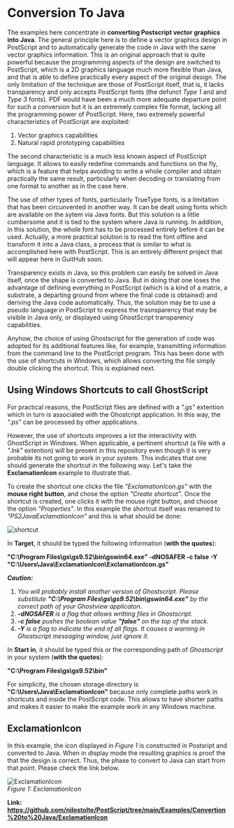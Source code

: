
# Conversion To Java

The examples here concentrate in **converting Postscript vector graphics into Java**. The general principle here is to define a vector
graphics design in PostScript and to automatically generate the code in Java with the same vector graphics information. This is an original 
approach that is quite powerful because the programming aspects of the design are switched to PostScript, which is a 2D graphics
language much more flexible than Java, and that is able to define practically every aspect of the original design. The only
limitation of the technique are those of PostScript itself, that is, it lacks transparency and only accepts PostScript fonts 
(the defunct _Type 1_ and and _Type 3_ fonts). PDF would have been a much more adequate departure point for such a conversion 
but it is an extremely complex file format, lacking all the programming power of PostScript. Here, two extremely powerful characteristics 
of PostScript are exploited:

1. Vector graphics capabilities
2. Natural rapid prototyping capabilities

The second characteristic is a much less known aspect of PostScript language. It allows to easily redefine commands and functions
on the fly, which is a feature that helps avoiding to write a whole compiler and obtain practically the same result, particularly
when decoding or translating from one format to another as in the case here.

The use of other types of fonts, particularly TrueType fonts, is a limitation that has been circunvented in another way. It can be 
dealt using fonts which are available on the sytem via Java fonts. But this solution is a little cumbersome and it is tied to the
system where Java is running. In addition, in this solution, the whole font has to be processed entirely before it can be used. 
Actually, a more practical solution is to read the font offline and transform it into a Java class, a process that is similar
to what is accomplished here with PostScript. This is an entirely different project that will appear here in GuitHub soon.

Transparency exists in Java, so this problem can easily be solved in Java itself, once the shape is converted to Java. But in doing 
that one loses the advantage of defining everything in PostScript (which is a kind of a matrix, a substrate, a departing ground from where 
the final code is obtained) and deriving the Java code automatically. Thus, the solution may be to use a pseudo language in PostScript
to express the trasnsparency that may be visible in Java only, or displayed using GhostScript transparency capabilities.

Anyhow, the choice of using Ghostscript for the generation of code was adopted for its additional features like, for example, 
transmitting information from the command line to the PostScript program. This has been done with the use of shortcuts in
Windows, which allows converting the file simply double clicking the shortcut. This is explained next.

## Using Windows Shortcuts to call GhostScript

For practical reasons, the PostScript files are defined with a _".gs"_ extention which in turn is associated with the Ghostcript 
application. In this way, the _".ps"_ can be processed by other applications.

However, the use of shortcuts improves a lot the interactivity with GhostScript in Windows. When applicable, a pertinent shortcut 
(a file with a _".lnk"_ extention) will be present in this repository even though it is very probable its not going to work in your
system. This indicates that one should generate the shortcut in the following way. Let's take the **ExclamationIcon** example to 
illustrate that.

To create the shortcut one clicks the file _"ExclamationIcon.gs"_ with the **mouse right button**, and chose the option 
_"Create shortcut"_. Once the shortcut is created, one clicks it with the mouse right button, and choose the option _"Properties"_.
In this example the shortcut itself was renamed to _"PS2JavaExclamationIcon"_ and this is what should be done:

![shortcut](https://user-images.githubusercontent.com/80269251/111086187-34a2c780-84f1-11eb-8a7a-4d2279e7ebb8.png)

In **Target**, it should be typed the following information (**with the quotes**):

**"C:\Program Files\gs\gs9.52\bin\gswin64.exe" -dNOSAFER -c false -Y  "C:\Users\Java\ExclamationIcon\ExclamationIcon.gs"**

_**Caution:**_ <br>
1. _You will probably install another version of Ghostscript. Please substitute **"C:\Program Files\gs\gs9.52\bin\gswin64.exe"**
by the correct path of your Ghostview applicaton._
2. _**-dNOSAFER** is a flag that allows writting files in Ghostscript._
3. _**-c false** pushes the boolean value **"false"** on the top of the stack._
4. _**-Y** is a flag to indicate the end of all flags. It causes a warning in Ghostscript messaging window, just ignore it._

In **Start in**, it should be typed this or the corresponding path of _Ghostscript_ in your system (**with the quotes**):

**"C:\Program Files\gs\gs9.52\bin"**

For simplicity, the chosen storage directory is **"C:\Users\Java\ExclamationIcon"** because only complete paths work
in shortcuts and inside the PostScript code. This allows to have shorter paths and makes it easier to make the example work 
in any Windows machine.

## ExclamationIcon

In this example, the icon displayed in _Figure 1_ is constructed in Postsript and converted to Java. When in display mode the resulting
graphics is proof the that the design is correct. Thus, the phase to convert to Java can start from that point. Please check
the link below.


![ExclamationIcon](https://user-images.githubusercontent.com/80269251/111082975-98bd8f80-84e1-11eb-8236-3de1841dba17.png)
<br>_Figure 1: ExclamationIcon_

**Link: https://github.com/nilostolte/PostScript/tree/main/Examples/Convertion%20to%20Java/ExclamationIcon**
